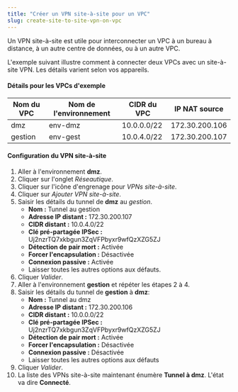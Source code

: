 ```yaml
---
title: "Créer un VPN site-à-site pour un VPC"
slug: create-site-to-site-vpn-on-vpc
---
```



Un VPN site-à-site est utile pour interconnecter un VPC à un bureau à distance, à un autre centre de données, ou à un autre VPC.

L'exemple suivant illustre comment à connecter deux VPCs avec un site-à-site VPN.  Les détails varient selon vos appareils.

#### Détails pour les VPCs d'exemple
| Nom du VPC | Nom de l'environnement | CIDR du VPC | IP NAT source |
| --- | --- | --- | --- |
| dmz | env-dmz | 10.0.0.0/22 | 172.30.200.106 |
| gestion | env-gest | 10.0.4.0/22 | 172.30.200.107 |

#### Configuration du VPN site-à-site
1. Aller à l'environnement **dmz**.
1. Cliquer sur l'onglet *Réseautique*.
1. Cliquer sur l'icône d'engrenage pour *VPNs site-à-site*.
1. Cliquer sur *Ajouter VPN site-à-site*.
1. Saisir les détails du tunnel de **dmz** au *gestion*.
   - **Nom :** Tunnel au gestion
   - **Adresse IP distant :** 172.30.200.107
   - **CIDR distant :** 10.0.4.0/22
   - **Clé pré-partagée IPSec :** Uj2nzrTQ7xkbgun3ZqVFPbyxr9wfQzXZG5ZJ
   - **Détection de pair mort :** Activée
   - **Forcer l'encapsulation :** Désactivée
   - **Connexion passive :** Activée
   - Laisser toutes les autres options aux défauts.
1. Cliquer *Valider*.
1. Aller à l'environnement **gestion** et répéter les étapes 2 à 4.
1. Saisir les détails du tunnel de **gestion** à **dmz**:
   - **Nom :** Tunnel au dmz
   - **Adresse IP distant :** 172.30.200.106
   - **CIDR distant :** 10.0.0.0/22
   - **Clé pré-partagée IPSec :** Uj2nzrTQ7xkbgun3ZqVFPbyxr9wfQzXZG5ZJ
   - **Détection de pair mort :** Activée
   - **Forcer l'encapsulation :** Désactivée
   - **Connexion passive :** Désactivée
   - Laisser toutes les autres options aux défauts
1. Cliquer *Valider*.
1. La liste des VPNs site-à-site maintenant énumère **Tunnel à dmz**.  L'état va dire **Connecté**.
